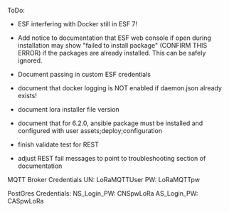 ToDo:
* ESF interfering with Docker still in ESF 7!
* Add notice to documentation that ESF web console if open during installation may show "failed to install package" (CONFIRM THIS ERROR) if the packages are already installed. This can be safely ignored. 
* Document passing in custom ESF credentials
* document that docker logging is NOT enabled if daemon.json already exists!
* document lora installer file version
* document that for 6.2.0, ansible package must be installed and configured with user assets;deploy;configuration

* finish validate test for REST
* adjust REST fail messages to point to troubleshooting section of documentation

MQTT Broker Credentials
UN: LoRaMQTTUser
PW: LoRaMQTTpw

PostGres Credentials:
NS_Login_PW: CNSpwLoRa
AS_Login_PW: CASpwLoRa

